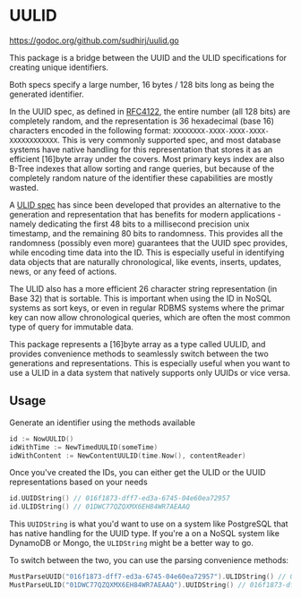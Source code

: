 # UULID 

https://godoc.org/github.com/sudhirj/uulid.go

This package is a bridge between the UUID and the ULID specifications for creating unique identifiers. 

Both specs specify a large number, 16 bytes / 128 bits long as being the generated identifier. 

In the UUID spec, as defined in [RFC4122](https://tools.ietf.org/html/rfc4122), the entire number (all 128 bits) are completely random, and the representation is 36 hexadecimal (base 16) characters encoded in the following format: `XXXXXXXX-XXXX-XXXX-XXXX-XXXXXXXXXXXX`. This is very commonly supported spec, and most database systems have native handling for this representation that stores it as an efficient [16]byte array under the covers. Most primary keys index are also B-Tree indexes that allow sorting and range queries, but because of the completely random nature of the identifier these capabilities are mostly wasted. 

A [ULID spec](https://github.com/ulid/spec) has since been developed that provides an alternative to the generation and representation that has benefits for modern applications - namely dedicating the first 48 bits to a millisecond precision unix timestamp, and the remaining 80 bits to randomness. This provides all the randomness (possibly even more) guarantees that the UUID spec provides, while encoding time data into the ID. This is especially useful in identifying data objects that are naturally chronological, like events, inserts, updates, news, or any feed of actions. 

The ULID also has a more efficient 26 character string representation (in Base 32) that is sortable. This is important when using the ID in NoSQL systems as sort keys, or even in regular RDBMS systems where the primar key can now allow chronological queries, which are often the most common type of query for immutable data. 

This package represents a [16]byte array as a type called UULID, and provides convenience methods to seamlessly switch between the two generations and representations. This is especially useful when you want to use a ULID in a data system that natively supports only UUIDs or vice versa. 

## Usage

Generate an identifier using the methods available
```go
id := NowUULID()
idWithTime := NewTimedUULID(someTime)
idWithContent := NewContentUULID(time.Now(), contentReader)
```

Once you've created the IDs, you can either get the ULID or the UUID representations based on your needs

```go
id.UUIDString() // 016f1873-dff7-ed3a-6745-04e60ea72957
id.ULIDString() // 01DWC77QZQXMX6EH84WR7AEAAQ 
```

This `UUIDString` is what you'd want to use on a system like PostgreSQL that has native handling for the UUID type. If you're a on a NoSQL system like DynamoDB or Mongo, the `ULIDString` might be a better way to go. 

To switch between the two, you can use the parsing convenience methods:
```go
MustParseUUID("016f1873-dff7-ed3a-6745-04e60ea72957").ULIDString() // 01DWC77QZQXMX6EH84WR7AEAAQ
MustParseULID("01DWC77QZQXMX6EH84WR7AEAAQ").UUIDString() // 016f1873-dff7-ed3a-6745-04e60ea72957 
```